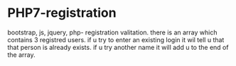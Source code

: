 # PHP7-registration
bootstrap, js, jquery, php- registration valitation. there is an array which contains 3 registred users. if u try to enter an existing login it wil tell u that that person is already exists. if u try another name it will add u to the end of the array.
